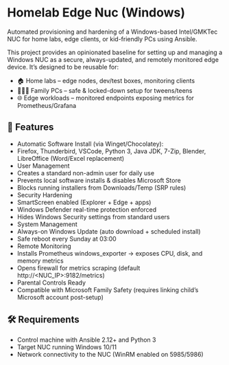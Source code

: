 # Homelab Edge Nuc (Windows)

Automated provisioning and hardening of a Windows-based Intel/GMKTec NUC for home labs, edge clients, or kid-friendly PCs using Ansible.

This project provides an opinionated baseline for setting up and managing a Windows NUC as a secure, always-updated, and remotely monitored edge device.
It’s designed to be reusable for:
 - 🏠 Home labs – edge nodes, dev/test boxes, monitoring clients
 - 👨‍👩‍👧 Family PCs – safe & locked-down setup for tweens/teens
 - 🌐 Edge workloads – monitored endpoints exposing metrics for Prometheus/Grafana

## 🚀 Features
 - Automatic Software Install (via Winget/Chocolatey):
 - Firefox, Thunderbird, VSCode, Python 3, Java JDK, 7-Zip, Blender, LibreOffice (Word/Excel replacement)
 - User Management
 - Creates a standard non-admin user for daily use
 - Prevents local software installs & disables Microsoft Store
 - Blocks running installers from Downloads/Temp (SRP rules)
 - Security Hardening
 - SmartScreen enabled (Explorer + Edge + apps)
 - Windows Defender real-time protection enforced
 - Hides Windows Security settings from standard users
 - System Management
 - Always-on Windows Update (auto download + scheduled install)
 - Safe reboot every Sunday at 03:00
 - Remote Monitoring
 - Installs Prometheus windows_exporter → exposes CPU, disk, and memory metrics
 - Opens firewall for metrics scraping (default http://<NUC_IP>:9182/metrics)
 - Parental Controls Ready
 - Compatible with Microsoft Family Safety (requires linking child’s Microsoft account post-setup)

## 🛠 Requirements
 - Control machine with Ansible 2.12+ and Python 3
 - Target NUC running Windows 10/11
 - Network connectivity to the NUC (WinRM enabled on 5985/5986)
